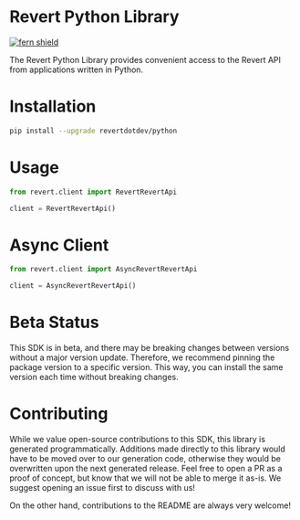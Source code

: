 <!-- Begin Title, generated by Fern  -->
# Revert Python Library

[![fern shield](https://img.shields.io/badge/%F0%9F%8C%BF-SDK%20generated%20by%20Fern-brightgreen)](https://github.com/fern-api/fern)

The Revert Python Library provides convenient access to the Revert API from applications written in Python.
<!-- End Title  -->

<!-- Begin Installation, generated by Fern  -->
# Installation

```sh
pip install --upgrade revertdotdev/python
```
<!-- End Installation  -->

<!-- Begin Usage, generated by Fern  -->
# Usage

```python
from revert.client import RevertRevertApi

client = RevertRevertApi()
```
<!-- End Usage  -->

<!-- Begin Async Usage, generated by Fern  -->
# Async Client

```python
from revert.client import AsyncRevertRevertApi

client = AsyncRevertRevertApi()
```
<!-- End Async Usage  -->

<!-- Begin Status, generated by Fern  -->
# Beta Status

This SDK is in beta, and there may be breaking changes between versions without a major 
version update. Therefore, we recommend pinning the package version to a specific version. 
This way, you can install the same version each time without breaking changes.
<!-- End Status  -->

<!-- Begin Contributing, generated by Fern  -->
# Contributing

While we value open-source contributions to this SDK, this library is generated programmatically. 
Additions made directly to this library would have to be moved over to our generation code, 
otherwise they would be overwritten upon the next generated release. Feel free to open a PR as
 a proof of concept, but know that we will not be able to merge it as-is. We suggest opening 
an issue first to discuss with us!

On the other hand, contributions to the README are always very welcome!
<!-- End Contributing  -->

